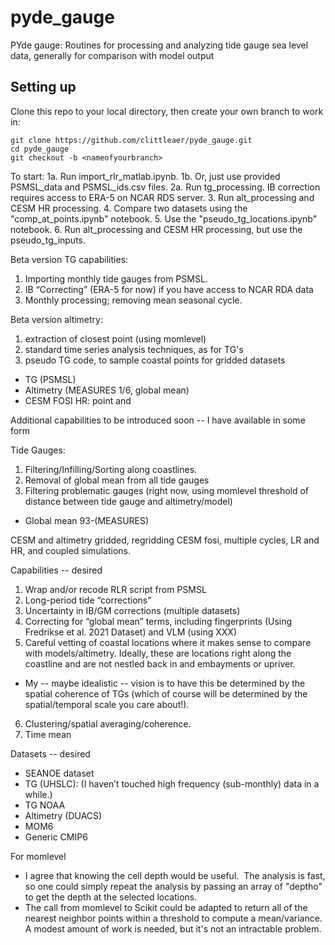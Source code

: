 # pyde_gauge
PYde gauge: Routines for processing and analyzing tide gauge sea level data, generally for comparison with model output

## Setting up
Clone this repo to your local directory, then create your own branch to work in:
```
git clone https://github.com/clittleaer/pyde_gauge.git
cd pyde_gauge
git checkout -b <nameofyourbranch>
```

To start:
1a. Run import_rlr_matlab.ipynb. 
1b. Or, just use provided PSMSL_data and PSMSL_ids.csv files. 
2a. Run tg_processing. IB correction requires access to ERA-5 on NCAR RDS server.
3. Run alt_processing and CESM HR processing. 
4. Compare two datasets using the "comp_at_points.ipynb" notebook.
5. Use the "pseudo_tg_locations.ipynb" notebook.
6. Run alt_processing and CESM HR processing, but use the pseudo_tg_inputs.

Beta version TG capabilities:
1. Importing monthly tide gauges from PSMSL.
2. IB “Correcting” (ERA-5 for now) if you have access to NCAR RDA data
3. Monthly processing; removing mean seasonal cycle.

Beta version altimetry:
1. extraction of closest point (using momlevel)
2. standard time series analysis techniques, as for TG's
3. pseudo TG code, to sample coastal points for gridded datasets

 * TG (PSMSL)
 * Altimetry (MEASURES 1/6, global mean)
 * CESM FOSI HR: point and 
 
 
Additional capabilities to be introduced soon -- I have available in some form

Tide Gauges:
1. Filtering/Infilling/Sorting along coastlines.
2. Removal of global mean from all tide gauges
3. Filtering problematic gauges (right now, using momlevel threshold of distance between tide gauge and altimetry/model)
 * Global mean 93-(MEASURES)

CESM and altimetry
gridded, regridding
CESM fosi, multiple cycles, LR and HR, and coupled simulations.

<!-- Analysis example — just TG/ALT
Analysis from CESM HR/LR paper in prep (filtering)
Wavelets/power spectra/standard statistical analyses -->

Capabilities -- desired
1. Wrap and/or recode RLR script from PSMSL
2. Long-period tide “corrections”
3. Uncertainty in IB/GM corrections (multiple datasets)
4. Correcting for “global mean” terms, including fingerprints (Using Fredrikse et al. 2021 Dataset) and VLM (using XXX)
5. Careful vetting of coastal locations where it makes sense to compare with models/altimetry. Ideally, these are locations right along the coastline and are not nestled back in and embayments or upriver.  
* My -- maybe idealistic -- vision is to have this be determined by the spatial coherence of TGs (which of course will be determined by the spatial/temporal scale you care about!).
6. Clustering/spatial averaging/coherence.
7. Time mean

Datasets -- desired
 * SEANOE dataset
 * TG (UHSLC): (I haven’t touched high frequency (sub-monthly) data in a while.)
 * TG NOAA
 * Altimetry (DUACS)
 * MOM6
 * Generic CMIP6

For momlevel
 
* I agree that knowing the cell depth would be useful.  The analysis is fast, so one could simply repeat the analysis by passing an array of "deptho" to get the depth at the selected locations.
* The call from momlevel to Scikit could be adapted to return all of the nearest neighbor points within a threshold to compute a mean/variance.  A modest amount of work is needed, but it's not an intractable problem.
